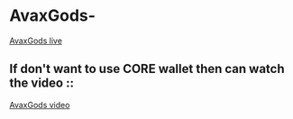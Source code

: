 # AvaxGods-
[AvaxGods live](https://avaxgods-nft-game.netlify.app/)

## If don't want to use CORE wallet then can watch the video :: 
[AvaxGods video](https://drive.google.com/file/d/1Ur2eFN37U0iFaPWIH3qpsLxg60oJX_x4/view?usp=sharing)
